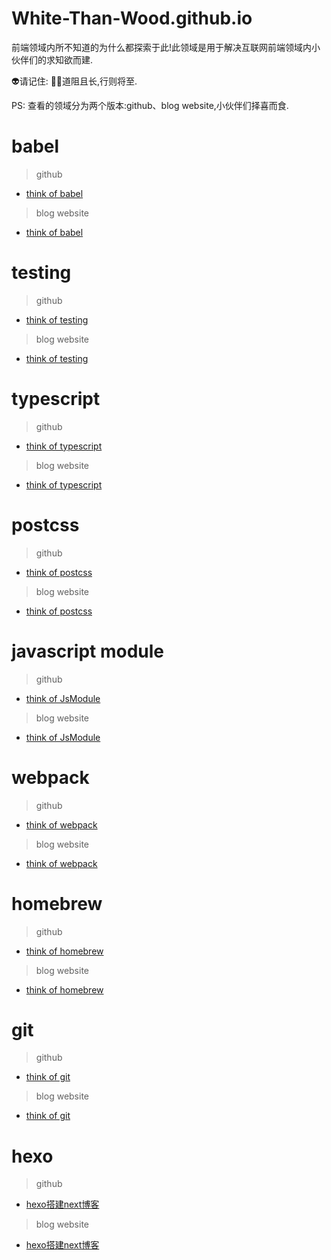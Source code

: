 # White-Than-Wood.github.io

前端领域内所不知道的为什么都探索于此!此领域是用于解决互联网前端领域内小伙伴们的求知欲而建. 

👽请记住: 💪🏻道阻且长,行则将至.

PS: 查看的领域分为两个版本:github、blog website,小伙伴们择喜而食.

# babel

> github 

* <a href='https://github.com/white-than-wood/white-than-wood.github.io/blob/main/source/_posts/2022-06-06-thinkofbabel.md' target='_blank'>think of babel</a>

> blog website

* <a href='https://white-than-wood.github.io/2022/06/06/thinkofbabel/' target='_blank'>think of babel</a>

# testing

> github

* <a href='https://github.com/white-than-wood/white-than-wood.github.io/blob/main/source/_posts/2022-05-28-thinkoftesting.md' target='_blank'>think of testing</a>

> blog website

* <a href='https://white-than-wood.github.io/2022/05/28/thinkoftesting/' target='_blank'>think of testing</a>

# typescript

> github

* <a href='https://github.com/white-than-wood/white-than-wood.github.io/blob/main/source/_posts/2022-05-26-thinkoftypescript.md' target='_blank'>think of typescript</a>

> blog website

* <a href='https://white-than-wood.github.io/2022/05/26/thinkoftypescript/' target='_blank'>think of typescript</a>

# postcss

> github

* <a href='https://github.com/white-than-wood/white-than-wood.github.io/blob/main/source/_posts/2022-05-25-thinkofpostcss.md' target='_blank'>think of postcss</a>

> blog website

* <a href='https://white-than-wood.github.io/2022/05/25/thinkofpostcss/' target='_blank'>think of postcss</a>

# javascript module

> github

* <a href='https://github.com/white-than-wood/white-than-wood.github.io/blob/main/source/_posts/2022-05-23-thinkofjsmodule.md' target='_blank'>think of JsModule</a>

> blog website

* <a href='https://white-than-wood.github.io/2022/05/23/thinkofjsmodule/' target='_blank'>think of JsModule</a>

# webpack

> github

* <a href='https://github.com/white-than-wood/white-than-wood.github.io/blob/main/source/_posts/2022-05-23-thinkofwebpack.md' target='_blank'>think of webpack</a>

> blog website

* <a href='https://white-than-wood.github.io/2022/05/23/thinkofwebpack/' target='_blank'>think of webpack</a>

# homebrew

> github

* <a href='https://github.com/white-than-wood/white-than-wood.github.io/blob/main/source/_posts/2022-05-18-thinkofhomebrew.md' target='_blank'>think of homebrew</a>

> blog website

* <a href='https://white-than-wood.github.io/2022/05/18/thinkofhomebrew/' target='_blank'>think of homebrew</a> 

# git

> github

* <a href='https://github.com/white-than-wood/white-than-wood.github.io/blob/main/source/_posts/2022-05-15-thinkofgit.md' target='_blank'>think of git</a>

> blog website

* <a href='https://white-than-wood.github.io/2022/05/15/thinkofgit/' target='_blank'>think of git</a> 

# hexo

> github

* <a href='https://github.com/white-than-wood/white-than-wood.github.io/blob/main/source/_posts/2022-05-14-hexo%E6%90%AD%E5%BB%BAnext%E5%8D%9A%E5%AE%A2.md' target='_blank'>hexo搭建next博客</a>

> blog website

* <a href='https://white-than-wood.github.io/2022/05/14/hexo%E6%90%AD%E5%BB%BAnext%E5%8D%9A%E5%AE%A2/' target="_blank">hexo搭建next博客</a>
